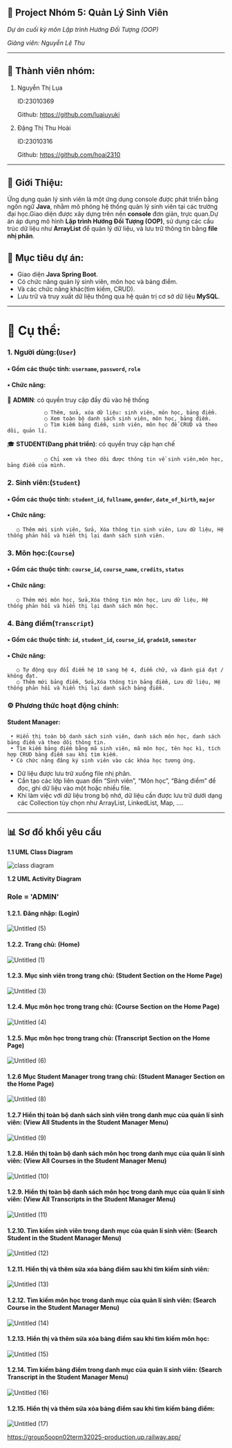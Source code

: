 ## 📘 Project Nhóm 5: Quản Lý Sinh Viên
*Dự án cuối kỳ môn Lập trình Hướng Đối Tượng (OOP)*

*Giảng viên: Nguyễn Lệ Thu*

----------------------------------------------------
## 👥 Thành viên nhóm:

1. Nguyễn Thị Lụa

   ID:23010369

   Github: https://github.com/luaiuyuki

2. Đặng Thị Thu Hoài
   
   ID:23010316

   Github: https://github.com/hoai2310

----------------------------------------------------

## 📌 Giới Thiệu:

Ứng dụng quản lý sinh viên là một ứng dụng console được phát triển bằng ngôn ngữ **Java**, nhằm mô phỏng hệ thống quản lý sinh viên tại các trường đại học.Giao diện được xây dựng trên nền **console** đơn giản, trực quan.Dự án áp dụng mô hình **Lập trình Hướng Đối Tượng (OOP)**, sử dụng các cấu trúc dữ liệu như **ArrayList** để quản lý dữ liệu, và lưu trữ thông tin bằng **file nhị phân**.

## 🚀 Mục tiêu dự án:

- Giao diện <b>Java Spring Boot</b>.
- Có chức năng quản lý sinh viên, môn học và bảng điểm.
- Và các chức năng khác(tìm kiếm, CRUD).
- Lưu trữ và truy xuất dữ liệu thông qua hệ quản trị cơ sở dữ liệu **MySQL**.

----------------------------------------------------------------------------------------------------------------------------------------------------------------------------

# 📌 Cụ thể:

### 1. Người dùng:(`User`)

#### • **Gồm các thuộc tính:** `username`, `password`, `role`

#### • **Chức năng**:

   🔑 **ADMIN**: có quyền truy cập đầy đủ vào hệ thống
   
                ○ Thêm, sửa, xóa dữ liệu: sinh viên, môn học, bảng điểm.
                ○ Xem toàn bộ danh sách sinh viên, môn học, bảng điểm.
                ○ Tìm kiếm bảng điểm, sinh viên, môn học để CRUD và theo dõi, quản lí.

   🎓 **STUDENT(Đang phát triển)**: có quyền truy cập hạn chế

                ○ Chỉ xem và theo dõi được thông tin về sinh viên,môn học, bảng điểm của mình.

### 2. Sinh viên:(`Student`)

#### • **Gồm các thuộc tính:** `student_id`, `fullname`, `gender`, `date_of_birth`, `major`


#### • **Chức năng**:

       ○ Thêm mới sinh viên, Sửa, Xóa thông tin sinh viên, Lưu dữ liệu, Hệ thống phản hồi và hiển thị lại danh sách sinh viên. 

### 3. Môn học:(`Course`)

#### • **Gồm các thuộc tính:** `course_id`, `course_name`, `credits`, `status`

#### • **Chức năng**:

       ○ Thêm mới môn học, Sửa,Xóa thông tin môn học, Lưu dữ liệu, Hệ thống phản hồi và hiển thị lại danh sách môn học.

### 4. Bảng điểm(`Transcript`)

#### • **Gồm các thuộc tính:** `id`, `student_id`, `course_id`, `grade10`, `semester`

#### • **Chức năng**: 

       ○ Tự động quy đổi điểm hệ 10 sang hệ 4, điểm chữ, và đánh giá đạt / không đạt.
       ○ Thêm mới bảng điểm, Sửa,Xóa thông tin bảng điểm, Lưu dữ liệu, Hệ thống phản hồi và hiển thị lại danh sách bảng điểm.

### ⚙️ Phương thức hoạt động chính:

#### Student Manager:

     • Hiển thị toàn bộ danh sách sinh viên, danh sách môn học, danh sách bảng điểm và theo dõi thông tin.
     • Tìm kiếm bảng điểm bằng mã sinh viên, mã môn học, tên học kì, tích hợp CRUD bảng điểm sau khi tìm kiếm.
     • Có chức năng đăng ký sinh viên vào các khóa học tương ứng.
     
- Dữ liệu được lưu trữ xuống file nhị phân.
- Cần tạo các lớp liên quan đến “Sinh viên”, “Môn học”, “Bảng điểm” để đọc, ghi dữ liệu vào một hoặc nhiều file.
- Khi làm việc với dữ liệu trong bộ nhớ, dữ liệu cần được lưu trữ dưới dạng các Collection tùy chọn như ArrayList, LinkedList, Map, ....

----------------------------------------------------------------------------------------------------------------------------------------------------------------------------

## 📊 Sơ đồ khối yêu cầu

**1.1 UML Class Diagram**

![class diagram](https://github.com/user-attachments/assets/7baeb75d-6f0e-4c00-bcb3-a1a0411f8756)


**1.2 UML Activity Diagram**

### Role = 'ADMIN'

#### 1.2.1. Đăng nhập: (Login)

![Untitled (5)](https://github.com/user-attachments/assets/fe07778d-e1c6-4d8d-a44d-5dac8cc1398c)

#### 1.2.2. Trang chủ: (Home)

![Untitled (1)](https://github.com/user-attachments/assets/2c36ae5d-9858-4cd4-a895-06d47c060f59)

#### 1.2.3. Mục sinh viên trong trang chủ: (Student Section on the Home Page)

![Untitled (3)](https://github.com/user-attachments/assets/427da5f2-d289-40cc-bdcf-64ee545750b5)

#### 1.2.4. Mục môn học trong trang chủ: (Course Section on the Home Page)

![Untitled (4)](https://github.com/user-attachments/assets/c36198fc-882d-40ec-8ef2-609d28f299f4)

#### 1.2.5. Mục môn học trong trang chủ: (Transcript Section on the Home Page)

![Untitled (6)](https://github.com/user-attachments/assets/a762ffe6-0958-44a7-860e-1b87ea9253af)

#### 1.2.6 Mục Student Manager trong trang chủ: (Student Manager Section on the Home Page)

![Untitled (8)](https://github.com/user-attachments/assets/20572093-c4ef-4d70-846a-188338ff0fb4)

#### 1.2.7 Hiển thị toàn bộ danh sách sinh viên trong danh mục của quản lí sinh viên: (View All Students in the Student Manager Menu)

![Untitled (9)](https://github.com/user-attachments/assets/a6d17b6f-ecbe-4a4a-ace1-6ff950028919)

#### 1.2.8. Hiển thị toàn bộ danh sách môn học trong danh mục của quản lí sinh viên: (View All Courses in the Student Manager Menu)

![Untitled (10)](https://github.com/user-attachments/assets/a70cfd1d-53d3-457d-b82b-9f9dd76f31e5)

#### 1.2.9. Hiển thị toàn bộ danh sách môn học trong danh mục của quản lí sinh viên: (View All Transcripts in the Student Manager Menu)

![Untitled (11)](https://github.com/user-attachments/assets/fe5e4522-5ebc-4d55-a224-6681a551af5d)

#### 1.2.10. Tìm kiếm sinh viên trong danh mục của quản lí sinh viên: (Search Student in the Student Manager Menu)

![Untitled (12)](https://github.com/user-attachments/assets/c971c5cb-b750-4f0d-afae-121ff22c9889)

#### 1.2.11. Hiển thị và thêm sửa xóa bảng điểm sau khi tìm kiếm sinh viên:

![Untitled (13)](https://github.com/user-attachments/assets/b3d18982-d21f-4523-bff5-7466270ee0e7)

#### 1.2.12. Tìm kiếm môn học trong danh mục của quản lí sinh viên: (Search Course in the Student Manager Menu)

![Untitled (14)](https://github.com/user-attachments/assets/10146d41-04a2-44ff-b568-37341d7274c3)

#### 1.2.13. Hiển thị và thêm sửa xóa bảng điểm sau khi tìm kiếm môn học:

![Untitled (15)](https://github.com/user-attachments/assets/2a99b2ee-4be9-4897-9980-0fb1f34c3e95)

#### 1.2.14. Tìm kiếm bảng điểm trong danh mục của quản lí sinh viên: (Search Transcript in the Student Manager Menu)

![Untitled (16)](https://github.com/user-attachments/assets/c5d9e936-1b47-4beb-a9c1-321ab4c9f350)

#### 1.2.15. Hiển thị và thêm sửa xóa bảng điểm sau khi tìm kiếm bảng điểm:

![Untitled (17)](https://github.com/user-attachments/assets/2c8c4aff-8cc4-4da2-9de7-6b8f00112781)


https://group5oopn02term32025-production.up.railway.app/






